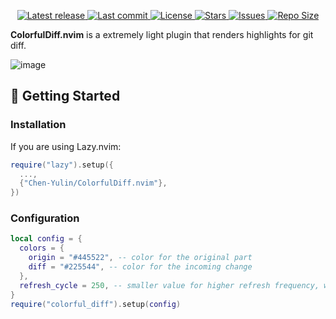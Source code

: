 <div align="center"><p>
    <a href="https://github.com/Chen-Yulin/ColorfulDiff.nvim/releases/latest">
      <img alt="Latest release" src="https://img.shields.io/github/v/release/Chen-Yulin/ColorfulDiff.nvim?style=for-the-badge&logo=starship&color=C9CBFF&logoColor=D9E0EE&labelColor=302D41&include_prerelease&sort=semver" />
    </a>
    <a href="https://github.com/Chen-Yulin/ColorfulDiff.nvim/pulse">
      <img alt="Last commit" src="https://img.shields.io/github/last-commit/Chen-Yulin/ColorfulDiff.nvim?style=for-the-badge&logo=starship&color=8bd5ca&logoColor=D9E0EE&labelColor=302D41"/>
    </a>
    <a href="https://github.com/Chen-Yulin/ColorfulDiff.nvim/blob/main/LICENSE">
      <img alt="License" src="https://img.shields.io/github/license/Chen-Yulin/ColorfulDiff.nvim?style=for-the-badge&logo=starship&color=ee999f&logoColor=D9E0EE&labelColor=302D41" />
    </a>
    <a href="https://github.com/Chen-Yulin/ColorfulDiff.nvim/stargazers">
      <img alt="Stars" src="https://img.shields.io/github/stars/Chen-Yulin/ColorfulDiff.nvim?style=for-the-badge&logo=starship&color=c69ff5&logoColor=D9E0EE&labelColor=302D41" />
    </a>
    <a href="https://github.com/Chen-Yulin/ColorfulDiff.nvim/issues">
      <img alt="Issues" src="https://img.shields.io/github/issues/Chen-Yulin/ColorfulDiff.nvim?style=for-the-badge&logo=bilibili&color=F5E0DC&logoColor=D9E0EE&labelColor=302D41" />
    </a>
    <a href="https://github.com/Chen-Yulin/ColorfulDiff.nvim">
      <img alt="Repo Size" src="https://img.shields.io/github/repo-size/Chen-Yulin/ColorfulDiff.nvim?color=%23DDB6F2&label=SIZE&logo=codesandbox&style=for-the-badge&logoColor=D9E0EE&labelColor=302D41" />
    </a>
</div>



**ColorfulDiff.nvim** is a extremely light plugin that renders highlights for git diff.

![image](https://github.com/user-attachments/assets/72ae1275-9604-470b-bc9b-41bdf0271c68)


## 🚀 Getting Started

### Installation
If you are using Lazy.nvim:
```lua
require("lazy").setup({
  ...,
  {"Chen-Yulin/ColorfulDiff.nvim"},
})
```

### Configuration
```lua
local config = {
  colors = {
    origin = "#445522", -- color for the original part
    diff = "#225544", -- color for the incoming change
  },
  refresh_cycle = 250, -- smaller value for higher refresh frequency, will only refresh when the buffer has changed
}
require("colorful_diff").setup(config)
```
